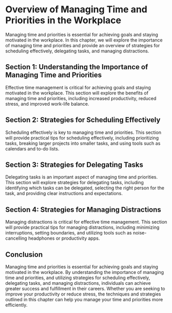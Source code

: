 Overview of Managing Time and Priorities in the Workplace
==================================================================================================

Managing time and priorities is essential for achieving goals and staying motivated in the workplace. In this chapter, we will explore the importance of managing time and priorities and provide an overview of strategies for scheduling effectively, delegating tasks, and managing distractions.

Section 1: Understanding the Importance of Managing Time and Priorities
-----------------------------------------------------------------------

Effective time management is critical for achieving goals and staying motivated in the workplace. This section will explore the benefits of managing time and priorities, including increased productivity, reduced stress, and improved work-life balance.

Section 2: Strategies for Scheduling Effectively
------------------------------------------------

Scheduling effectively is key to managing time and priorities. This section will provide practical tips for scheduling effectively, including prioritizing tasks, breaking larger projects into smaller tasks, and using tools such as calendars and to-do lists.

Section 3: Strategies for Delegating Tasks
------------------------------------------

Delegating tasks is an important aspect of managing time and priorities. This section will explore strategies for delegating tasks, including identifying which tasks can be delegated, selecting the right person for the task, and providing clear instructions and expectations.

Section 4: Strategies for Managing Distractions
-----------------------------------------------

Managing distractions is critical for effective time management. This section will provide practical tips for managing distractions, including minimizing interruptions, setting boundaries, and utilizing tools such as noise-cancelling headphones or productivity apps.

Conclusion
----------

Managing time and priorities is essential for achieving goals and staying motivated in the workplace. By understanding the importance of managing time and priorities, and utilizing strategies for scheduling effectively, delegating tasks, and managing distractions, individuals can achieve greater success and fulfillment in their careers. Whether you are seeking to improve your productivity or reduce stress, the techniques and strategies outlined in this chapter can help you manage your time and priorities more efficiently.
